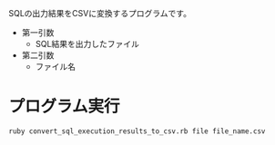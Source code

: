 SQLの出力結果をCSVに変換するプログラムです。
* 第一引数
  * SQL結果を出力したファイル
* 第二引数
  * ファイル名

# プログラム実行
```
ruby convert_sql_execution_results_to_csv.rb file file_name.csv
```